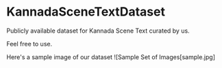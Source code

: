 # KannadaSceneTextDataset

Publicly available dataset for Kannada Scene Text curated by us.

Feel free to use.

Here's a sample image of our dataset
![Sample Set of Images[sample.jpg]
